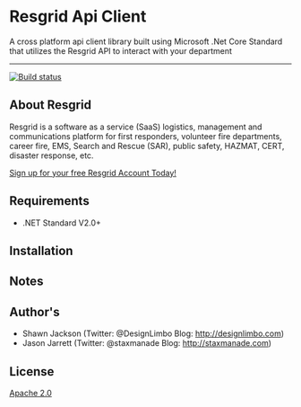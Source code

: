 Resgrid Api Client
===========================

A cross platform api client library built using Microsoft .Net Core Standard that utilizes the Resgrid API to interact with your department

*********

[![Build status](https://ci.appveyor.com/api/projects/status/github/resgrid/relay?svg=true)](https://ci.appveyor.com/api/projects/status/github/resgrid/relay)
 

About Resgrid
-------------
Resgrid is a software as a service (SaaS) logistics, management and communications platform for first responders, volunteer fire departments, career fire, EMS, Search and Rescue (SAR), public safety, HAZMAT, CERT, disaster response, etc.

[Sign up for your free Resgrid Account Today!](https://resgrid.com)

## Requirements ##
* .NET Standard V2.0+

## Installation ##


## Notes ##


## Author's ##
* Shawn Jackson (Twitter: @DesignLimbo Blog: http://designlimbo.com)
* Jason Jarrett (Twitter: @staxmanade Blog: http://staxmanade.com)

## License ##
[Apache 2.0](https://www.apache.org/licenses/LICENSE-2.0)